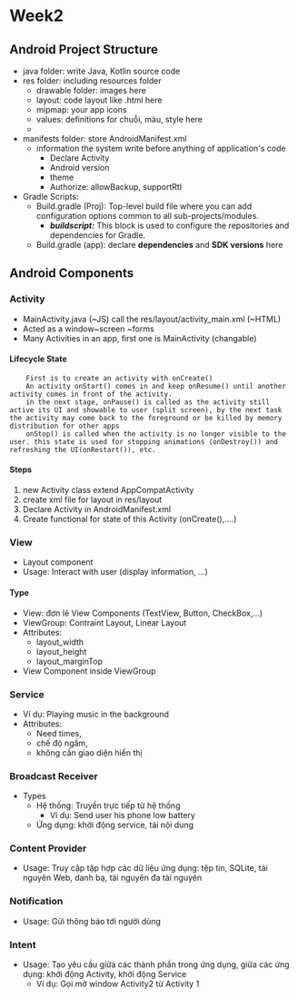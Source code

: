 # Week2

## Android Project Structure
* java folder: write Java, Kotlin source code
* res folder: including resources folder
    * drawable folder: images here
    * layout: code layout like .html here
    * mipmap: your app icons
    * values: definitions for chuỗi, màu, style here
    *
* manifests folder: store AndroidManifest.xml
    * information the system write before anything of application's code
        * Declare Activity
        * Android version
        * theme
        * Authorize: allowBackup, supportRtl
* Gradle Scripts:
    * Build.gradle (Proj): Top-level build file where you can add configuration options common to all sub-projects/modules.
        * _**buildscript:**_ This block is used to configure the repositories and dependencies for Gradle.
    * Build.gradle (app): declare **dependencies** and **SDK versions** here

## Android Components
### Activity
* MainActivity.java (~JS) call the res/layout/activity_main.xml (~HTML)
* Acted as a window~screen ~forms
* Many Activities in an app, first one is MainActivity (changable)
#### Lifecycle State
		First is to create an activity with onCreate()
		An activity onStart() comes in and keep onResume() until another activity comes in front of the activity.
		in the next stage, onPause() is called as the activity still active its UI and showable to user (split screen), by the next task the activity may come back to the foreground or be killed by memory distribution for other apps
		onStop() is called when the activity is no longer visible to the user. this state is used for stopping animations (onDestroy()) and refreshing the UI(onRestart()), etc.
#### Steps
1. new Activity class extend AppCompatActivity
2. create xml file for layout in res/layout
3. Declare Activity in AndroidManifest.xml
4. Create functional for state of this Activity (onCreate(),....)



### View

* Layout component
* Usage: Interact with user (display information, ...)

#### Type
* View: đơn lẻ View Components (TextView, Button, CheckBox,...)
* ViewGroup: Contraint Layout, Linear Layout
* Attributes:
    * layout_width
    * layout_height
    * layout_marginTop
* View Component inside ViewGroup

### Service
* Ví dụ: Playing music in the background
* Attributes:
    * Need times,
    * chế độ ngầm,
    * không cần giao diện hiển thị
### Broadcast Receiver

* Types
    * Hệ thống: Truyền trực tiếp từ hệ thống
        * Ví dụ: Send user his phone low battery
    * Ứng dụng: khởi động service, tải nội dung
### Content Provider
* Usage: Truy cập tập hợp các dữ liệu ứng dụng: tệp tin, SQLite, tài nguyên Web, danh bạ, tài nguyên đa tài nguyên
### Notification
* Usage: Gửi thông báo tới người dùng

### Intent
* Usage: Tạo yêu cầu giữa các thành phần trong ứng dụng, giữa các ứng dụng: khởi động Activity, khởi động Service
    * Ví dụ: Gọi mở window Activity2 từ Activity 1
